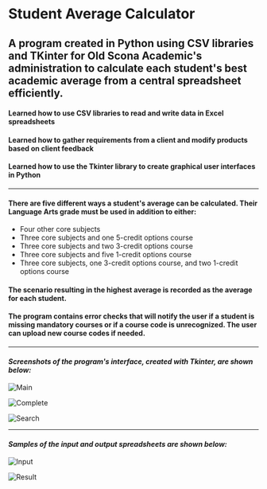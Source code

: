 # Student Average Calculator
## A program created in Python using CSV libraries and TKinter for Old Scona Academic's administration to calculate each student's best academic average from a central spreadsheet efficiently. 
#### Learned how to use CSV libraries to read and write data in Excel spreadsheets
#### Learned how to gather requirements from a client and modify products based on client feedback
#### Learned how to use the Tkinter library to create graphical user interfaces in Python
***
#### There are five different ways a student's average can be calculated. Their Language Arts grade must be used in addition to either:
* Four other core subjects
* Three core subjects and one 5-credit options course
* Three core subjects and two 3-credit options course
* Three core subjects and five 1-credit options course
* Three core subjects, one 3-credit options course, and two 1-credit options course
#### The scenario resulting in the highest average is recorded as the average for each student. 

#### The program contains error checks that will notify the user if a student is missing mandatory courses or if a course code is unrecognized. The user can upload new course codes if needed. 
***
#### *Screenshots of the program's interface, created with Tkinter, are shown below:*

![Main](https://github.com/asyf16/Average-Calculator/assets/144833617/cfc24dfc-770e-466c-acc8-97ef7ef2c91f)

![Complete](https://github.com/asyf16/Average-Calculator/assets/144833617/25aa1b8e-f785-4066-8a22-7315e44ea9cf)

![Search](https://github.com/asyf16/Average-Calculator/assets/144833617/860d3990-672e-496f-ba1c-eb685a264612)

***
#### *Samples of the input and output spreadsheets are shown below:*

![Input](https://github.com/asyf16/Average-Calculator/assets/144833617/26d78f1f-6b6a-447e-b695-d7d2bf6978ba)

![Result](https://github.com/asyf16/Average-Calculator/assets/144833617/f8d24bb0-e2ec-48c7-ac66-be4755f8bb35)

